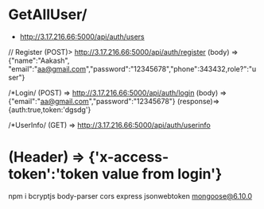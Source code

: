 
# GetAllUser/
* http://3.17.216.66:5000/api/auth/users

// Register
(POST)> http://3.17.216.66:5000/api/auth/register 
(body) => {"name":"Aakash", "email":"aa@gmail.com","password":"12345678","phone":343432,role?":"user"}

/*Login/ 
(POST) => http://3.17.216.66:5000/api/auth/login 
(body) => {"email":"aa@gmail.com","password":"12345678"} (response)=> {auth:true,token:'dgsdg'}

/*UserInfo/ (GET) => http://3.17.216.66:5000/api/auth/userinfo 
# (Header) => {'x-access-token':'token value from login'}

npm i bcryptjs body-parser cors express jsonwebtoken mongoose@6.10.0